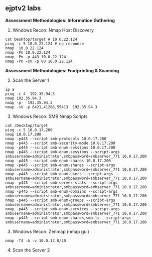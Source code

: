 ##  ejptv2 labs
**Assessment Methodologies: Information Gathering**

01)  Windows Recon: Nmap Host Discovery
```
cat Desktop/target # 10.0.22.124
ping -c 5 10.0.22.124 # no response
nmap  10.0.22.124
nmap -Pn 10.0.22.124
nmap -Pn -p 443 10.0.22.124
nmap -Pn -sV -p 80 10.0.22.124
```
**Assessment Methodologies: Footprinting & Scanning**

02)  Scan the Server 1
```
ip a
ping -c 4  192.35.94.3
nmap 192.35.94.3
nmap -p-  192.35.94.3
nmap -sV -p 6421,41288,55413  192.35.94.3
```
03)  Windows Recon: SMB Nmap Scripts
   
```
cat /Desktop/target
ping -c 5 10.0.17.200
nmap 10.0.17.200
nmap -p445 --script smb-protocols 10.0.17.200
nmap -p445 --script smb-security-mode 10.0.17.200
nmap -p445 --script smb-enum-sessions 10.0.17.200
nmap -p445 --script smb-enum-sessions --script-args smbusername=administrator,smbpassword=smbserver_771 10.0.17.200
nmap -p445 --script smb-enum-shares 10.0.17.200
nmap -p445 --script smb-enum-shares --script-args smbusername=administrator,smbpassword=smbserver_771 10.0.17.200
nmap -p445 --script smb-enum-users --script-args smbusername=administrator,smbpassword=smbserver_771 10.0.17.200
nmap -p445 --script smb-server-stats --script-args smbusername=administrator,smbpassword=smbserver_771 10.0.17.200
nmap -p445 --script smb-enum-domains --script-args smbusername=administrator,smbpassword=smbserver_771 10.0.17.200
nmap -p445 --script smb-enum-groups --script-args smbusername=administrator,smbpassword=smbserver_771 10.0.17.200
nmap -p445 --script smb-enum-services --script-args smbusername=administrator,smbpassword=smbserver_771 10.0.17.200
nmap -p445 --script smb-enum-shares,smb-ls --script-args smbusername=administrator,smbpassword=smbserver_771 10.0.17.200

```
03)  Windows Recon: Zenmap (nmap gui)

```
nmap -T4 -A -v 10.0.17.0/20
```

04)  Scan the Server 2

```

```








